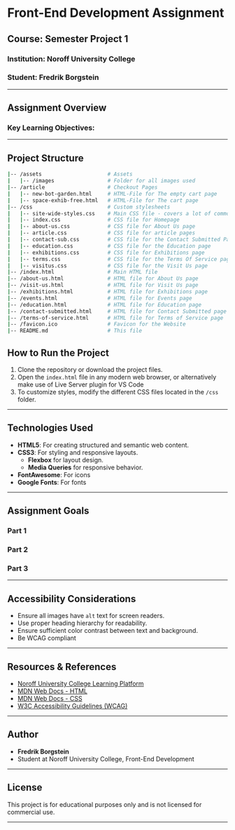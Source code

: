 # Front-End Development Assignment

## Course: Semester Project 1

### Institution: Noroff University College

### Student: Fredrik Borgstein

---

## Assignment Overview

### Key Learning Objectives:

---

## Project Structure

```bash
|-- /assets                     # Assets
|   |-- /images                 # Folder for all images used
|-- /article                    # Checkout Pages
|   |-- new-bot-garden.html     # HTML-File for The empty cart page
|   |-- space-exhib-free.html   # HTML-File for The cart page
|-- /css                        # Custom stylesheets
|   |-- site-wide-styles.css    # Main CSS file - covers a lot of common CSS across pages
|   |-- index.css               # CSS file for Homepage
|   |-- about-us.css            # CSS file for About Us page
|   |-- article.css             # CSS file for article pages
|   |-- contact-sub.css         # CSS file for the Contact Submitted Page
|   |-- education.css           # CSS file for the Education page
|   |-- exhibitions.css         # CSS file for Exhibitions page
|   |-- terms.css               # CSS file for the Terms Of Service page
|   |-- visitus.css             # CSS file for the Visit Us page
|-- /index.html                 # Main HTML file
|-- /about-us.html              # HTML file for About Us page
|-- /visit-us.html              # HTML file for Visit Us page
|-- /exhibitions.html           # HTML file for Exhibitions page
|-- /events.html                # HTML file for Events page
|-- /education.html             # HTML file for Education page
|-- /contact-submitted.html     # HTML file for Contact Submitted page
|-- /terms-of-service.html      # HTML file for Terms of Service page
|-- /favicon.ico                # Favicon for the Website
|-- README.md                   # This file
```

## How to Run the Project

1. Clone the repository or download the project files.
2. Open the `index.html` file in any modern web browser, or alternatively make use of Live Server plugin for VS Code
3. To customize styles, modify the different CSS files located in the `/css` folder.

---

## Technologies Used

- **HTML5**: For creating structured and semantic web content.
- **CSS3**: For styling and responsive layouts.
  - **Flexbox** for layout design.
  - **Media Queries** for responsive behavior.
- **FontAwesome**: For icons
- **Google Fonts**: For fonts

---

## Assignment Goals

### Part 1

### Part 2

### Part 3

---

## Accessibility Considerations

- Ensure all images have `alt` text for screen readers.
- Use proper heading hierarchy for readability.
- Ensure sufficient color contrast between text and background.
- Be WCAG compliant

---

## Resources & References

- [Noroff University College Learning Platform](https://www.noroff.no/studier/fagskole/frontend-utvikling)
- [MDN Web Docs - HTML](https://developer.mozilla.org/en-US/docs/Web/HTML)
- [MDN Web Docs - CSS](https://developer.mozilla.org/en-US/docs/Web/CSS)
- [W3C Accessibility Guidelines (WCAG)](https://www.w3.org/WAI/standards-guidelines/wcag/)

---

## Author

- **Fredrik Borgstein**
- Student at Noroff University College, Front-End Development

---

## License

This project is for educational purposes only and is not licensed for commercial use.

---
